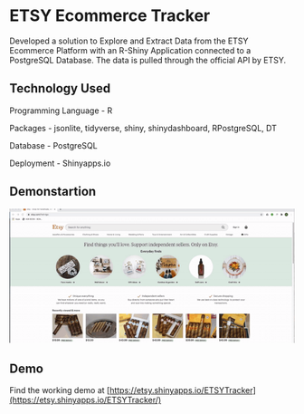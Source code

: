 # ETSY Ecommerce Tracker

Developed a solution to Explore and Extract Data from the ETSY Ecommerce Platform with an R-Shiny Application connected to a PostgreSQL Database. The data is pulled through the official API by ETSY.

## Technology Used
Programming Language - R

Packages - jsonlite, tidyverse, shiny, shinydashboard, RPostgreSQL, DT

Database - PostgreSQL

Deployment -  Shinyapps.io


## Demonstartion

![Farmers Market Finder Demo](/demo.gif)


## Demo

Find the working demo at [https://etsy.shinyapps.io/ETSYTracker](https://etsy.shinyapps.io/ETSYTracker/)
